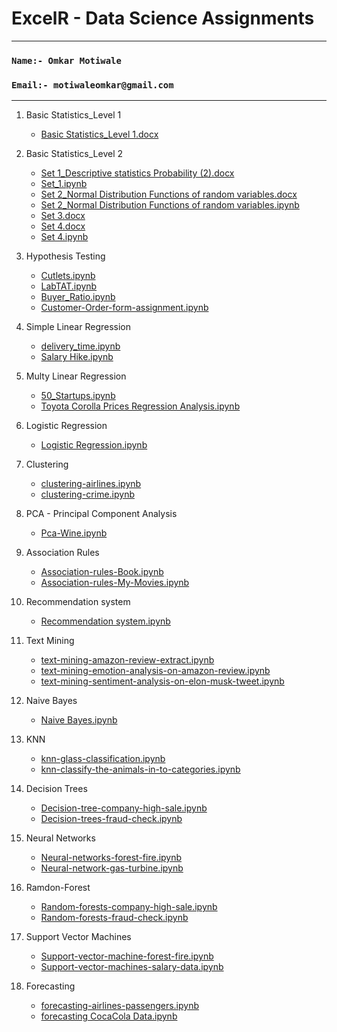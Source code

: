 # **ExcelR - Data Science Assignments**

***
### **`Name:- Omkar Motiwale`**
### **`Email:- motiwaleomkar@gmail.com`**
***



1. Basic Statistics_Level 1
    * [Basic Statistics_Level 1.docx](https://github.com/Omkar-Motiwale/ExcelR-Data-Science-Assignment/blob/main/Assignments/1.%20Basic%20Statistics_Level-1/Basic%20Statistics_Level%201.docx)
    

 2. Basic Statistics_Level 2
    * [Set 1_Descriptive statistics Probability (2).docx](https://github.com/Omkar-Motiwale/ExcelR-Data-Science-Assignment/blob/main/Assignments/2.%20Basic%20Statistics_Level-2/Set%2B1_Descriptive%2Bstatistics%2BProbability%2B(2).docx)
    * [Set_1.ipynb](https://github.com/Omkar-Motiwale/ExcelR-Data-Science-Assignment/blob/main/Assignments/2.%20Basic%20Statistics_Level-2/set-1.ipynb)
    * [Set 2_Normal Distribution Functions of random variables.docx](https://github.com/Omkar-Motiwale/ExcelR-Data-Science-Assignment/blob/main/Assignments/2.%20Basic%20Statistics_Level-2/Set%2B2_Normal%2BDistribution%2BFunctions%2Bof%2Brandom%2Bvariables.docx)
    * [Set 2_Normal Distribution Functions of random variables.ipynb](https://github.com/Omkar-Motiwale/ExcelR-Data-Science-Assignment/blob/main/Assignments/2.%20Basic%20Statistics_Level-2/set-2-normal-distribution.ipynb)
    * [Set 3.docx](https://github.com/Omkar-Motiwale/ExcelR-Data-Science-Assignment/blob/main/Assignments/2.%20Basic%20Statistics_Level-2/Set%2B3.doc)
    * [Set 4.docx](https://github.com/Omkar-Motiwale/ExcelR-Data-Science-Assignment/blob/main/Assignments/2.%20Basic%20Statistics_Level-2/Set%2B4.docx.doc)
    * [Set 4.ipynb](https://github.com/Omkar-Motiwale/ExcelR-Data-Science-Assignment/blob/main/Assignments/2.%20Basic%20Statistics_Level-2/set-4.ipynb)
    
    
 3. Hypothesis Testing
    * [Cutlets.ipynb](https://github.com/KunalDoshi-Code/Data_Science_Assignments/blob/main/Assignments/3.%20Hypothesis%20Teasting/hypostasis-cutlets-assignment.ipynb)
    * [LabTAT.ipynb](https://github.com/KunalDoshi-Code/Data_Science_Assignments/blob/main/Assignments/3.%20Hypothesis%20Teasting/hypothesis-labtat.ipynb)
    * [Buyer_Ratio.ipynb](https://github.com/KunalDoshi-Code/Data_Science_Assignments/blob/main/Assignments/3.%20Hypothesis%20Teasting/hypothesis-buyer-ratio.ipynb)
    * [Customer-Order-form-assignment.ipynb](https://github.com/KunalDoshi-Code/Data_Science_Assignments/blob/main/Assignments/3.%20Hypothesis%20Teasting/hypostasis-Customer-Order-form-assignment.ipynb)
    
    
 4. Simple Linear Regression
    * [delivery_time.ipynb](https://github.com/KunalDoshi-Code/Data_Science_Assignments/tree/main/Assignments/4.%20Simple%20Linear%20Regression/Delivery%20Time)
    * [Salary Hike.ipynb](https://github.com/KunalDoshi-Code/Data_Science_Assignments/tree/main/Assignments/4.%20Simple%20Linear%20Regression/Salary%20Hike)
    
    
 5. Multy Linear Regression
    * [50_Startups.ipynb](https://github.com/KunalDoshi-Code/Data_Science_Assignments/tree/main/Assignments/5.%20Multy%20Linear%20Regression/50%20StartUps)
    * [Toyota Corolla Prices Regression Analysis.ipynb](https://github.com/KunalDoshi-Code/Data_Science_Assignments/tree/main/Assignments/5.%20Multy%20Linear%20Regression/ToyotaCoralla)
    
    
 6. Logistic Regression
    * [Logistic Regression.ipynb](https://github.com/KunalDoshi-Code/Data_Science_Assignments/blob/main/Assignments/6.%20Logistic%20Regression/logistic-regression-bank.ipynb)
    
    
 7. Clustering
    * [clustering-airlines.ipynb](https://github.com/KunalDoshi-Code/Data_Science_Assignments/tree/main/Assignments/7.%20Clustering/Airlines)
    * [clustering-crime.ipynb](https://github.com/KunalDoshi-Code/Data_Science_Assignments/tree/main/Assignments/7.%20Clustering/Crime)
    
    
 8. PCA - Principal Component Analysis
     * [Pca-Wine.ipynb](https://github.com/KunalDoshi-Code/Data_Science_Assignments/blob/main/Assignments/8.%20PCA/pca-wine.ipynb)
    
    
 9. Association Rules
    * [Association-rules-Book.ipynb](https://github.com/KunalDoshi-Code/Data_Science_Assignments/blob/main/Assignments/9.%20Association%20Rules/association-rules-book.ipynb)
    * [Association-rules-My-Movies.ipynb](https://github.com/KunalDoshi-Code/Data_Science_Assignments/blob/main/Assignments/9.%20Association%20Rules/association-rules-my-movies.ipynb)
    
    
 10. Recommendation system
     * [Recommendation system.ipynb](https://github.com/KunalDoshi-Code/Data_Science_Assignments/blob/main/Assignments/10.%20Recommendation%20System/recommendation-system.ipynb)
    
    
 11. Text Mining
     * [text-mining-amazon-review-extract.ipynb](https://github.com/KunalDoshi-Code/Data_Science_Assignments/blob/main/Assignments/11-Text%20Mining/Sentiment%20Analysis%20on%20-%20Amazon%20Product%20Reviews/text-mining-amazon-review-extract.ipynb)
     * [text-mining-emotion-analysis-on-amazon-review.ipynb](https://github.com/KunalDoshi-Code/Data_Science_Assignments/blob/main/Assignments/11-Text%20Mining/Sentiment%20Analysis%20on%20-%20Amazon%20Product%20Reviews/text-mining-emotion-analysis-on-amazon-review.ipynb)
     * [text-mining-sentiment-analysis-on-elon-musk-tweet.ipynb](https://github.com/KunalDoshi-Code/Data_Science_Assignments/blob/main/Assignments/11-Text%20Mining/Sentiment%20Analysis%20on-Elon%20Musk%20Tweets/text-mining-sentiment-analysis-on-elon-musk-tweet.ipynb)
    
    
 12. Naive Bayes
     * [Naive Bayes.ipynb](https://github.com/KunalDoshi-Code/Data_Science_Assignments/blob/main/Assignments/12.%20Naive%20Bayes/naive-bayes.ipynb)
    
    
 13. KNN
     * [knn-glass-classification.ipynb](https://github.com/KunalDoshi-Code/Data_Science_Assignments/blob/main/Assignments/13-KNN/knn-glass-classification.ipynb)
     * [knn-classify-the-animals-in-to-categories.ipynb](https://github.com/KunalDoshi-Code/Data_Science_Assignments/blob/main/Assignments/13-KNN/knn-classify-the-animals-in-to-categories.ipynb)
    
    
 14. Decision Trees
     * [Decision-tree-company-high-sale.ipynb](https://github.com/KunalDoshi-Code/Data_Science_Assignments/blob/main/Assignments/14-Decision%20Trees/decision-tree-company-high-sale.ipynb)
     * [Decision-trees-fraud-check.ipynb](https://github.com/KunalDoshi-Code/Data_Science_Assignments/blob/main/Assignments/14-Decision%20Trees/decision-trees-fraud-check.ipynb)
    
    
 15. Neural Networks
     * [Neural-networks-forest-fire.ipynb](https://github.com/KunalDoshi-Code/Data_Science_Assignments/tree/main/Assignments/15.%20Neural%20Networks/Forest%20Fire)
     * [Neural-network-gas-turbine.ipynb](https://github.com/KunalDoshi-Code/Data_Science_Assignments/tree/main/Assignments/15.%20Neural%20Networks/Gas%20Turbines)
    
    
 16. Ramdon-Forest
     * [Random-forests-company-high-sale.ipynb](https://github.com/KunalDoshi-Code/Data_Science_Assignments/tree/main/Assignments/16-Ramdon-Forest/Company%20High%20Sale)
     * [Random-forests-fraud-check.ipynb](https://github.com/KunalDoshi-Code/Data_Science_Assignments/tree/main/Assignments/16-Ramdon-Forest/Fraud%20Check)
    
    
 17. Support Vector Machines
     * [Support-vector-machine-forest-fire.ipynb](https://github.com/KunalDoshi-Code/Data_Science_Assignments/tree/main/Assignments/18-Support%20Vector%20Machines/Forest%20Fire%20Classification)
     * [Support-vector-machines-salary-data.ipynb](https://github.com/KunalDoshi-Code/Data_Science_Assignments/tree/main/Assignments/18-Support%20Vector%20Machines/salary%20data%20Classification)
    
    
 18. Forecasting
     * [forecasting-airlines-passengers.ipynb](https://github.com/KunalDoshi-Code/Data_Science_Assignments/tree/main/Assignments/17-Forecasting/Airline-data)
     * [forecasting CocaCola Data.ipynb](https://github.com/KunalDoshi-Code/Data_Science_Assignments/tree/main/Assignments/17-Forecasting/CocaCola_Sales)
    
  
  


